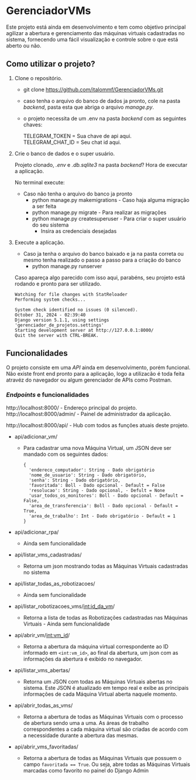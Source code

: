 # GerenciadorVMs

Este projeto está ainda em desenvolvimento e tem como objetivo principal agilizar a abertura e gerenciamento das máquinas virtuais cadastradas no sistema, fornecendo uma 
fácil visualização e controle sobre o que está aberto ou não.

## Como utilizar o projeto?

1. Clone o repositório.
   
    - git clone https://github.com/italommf/GerenciadorVMs.git
    - caso tenha o arquivo do banco de dados ja pronto, cole na pasta *backend*, pasta esta que abriga o arquivo *manage.py*.
    - o projeto necessita de um .env na pasta *backend* com as seguintes chaves:
    
      TELEGRAM_TOKEN = Sua chave de api aqui.  
      TELEGRAM_CHAT_ID = Seu chat id aqui.

2. Crie o banco de dados e o super usuário.
  
    Projeto clonado, *.env* e *.db.sqlite3* na pasta *backend*? Hora de executar a aplicação.
  
    No terminal execute:

    - Caso não tenha o arquivo do banco ja pronto
      - python manage.py makemigrations - Caso haja alguma migração a ser feita
      - python manage.py migrate - Para realizar as migrações
      - python manage.py createsuperuser - Para criar o super usuário do seu sistema
        - Insira as credenciais desejadas
       
3. Execute a aplicação.
   
    - Caso ja tenha o arquivo do banco baixado e ja na pasta correta ou mesmo tenha realizado o passo a passo para a criação do banco
      - python manage.py runserver

    Caso apareça algo parecido com isso aqui, parabéns, seu projeto está rodando e pronto para ser utilizado.

    ```
    Watching for file changes with StatReloader
    Performing system checks...
    
    System check identified no issues (0 silenced).
    October 31, 2024 - 02:39:40
    Django version 5.1.1, using settings 'gerenciador_de_projetos.settings'
    Starting development server at http://127.0.0.1:8000/
    Quit the server with CTRL-BREAK.
    ```
      
## Funcionalidades

O projeto consiste em uma *API* ainda em desenvolvimento, porém funcional. Não existe front end pronto para a aplicação, logo a utilizacão é toda feita atravéz do navegador ou algum gerenciador de APIs como Postman.

### *Endpoints* e funcionalidades

http://localhost:8000/ - Endereço principal do projeto.  
http://localhost:8000/admin/ - Painel de administrador da aplicação.  

http://localhost:8000/api/  - Hub com todos as funções atuais deste projeto.  
  - api/adicionar_vm/  
    - Para cadastrar uma nova Máquina Virtual, um JSON deve ser mandado com os seguintes dados:
    
      ```
      {
        'endereco_computador': String - Dado obrigatório
        'nome_de_usuario': String - Dado obrigatório,
        'senha': String - Dado obrigatório,
        'favoritada': Boll - Dado opcional - Default = False
        'resolucao': String - Dado opcional, - Defult = None
        'usar_todos_os_monitores': Boll - Dado opcional - Default = False,
        'area_de_transferencia': Boll - Dado opcional - Default = True,
        'area_de_trabalho': Int - Dado obrigatório - Default = 1
      }
      ```
  - api/adicionar_rpa/
    - Ainda sem funcionalidade  
      
  - api/listar_vms_cadastradas/
    - Retorna um json mostrando todas as Máquinas Virtuais cadastradas no sistema
      
  - api/listar_todas_as_robotizacoes/
    - Ainda sem funcionalidade
      
  - api/listar_robotizacoes_vms/<int:id_da_vm>/
     - Retorna a lista de todas as Robotizações cadastradas nas Máquinas Virtuais - Ainda sem funcionalidade
       
  - api/abrir_vm/<int:vm_id>/
    - Retorna a abertura da máquina virtual correspondente ao ID informado em ```<int:vm_id>```, ao final da abertura, um json com as informações da abertura é exibido no navegador. 
       
  - api/listar_vms_abertas/
    - Retorna um JSON com todas as Máquinas Virtuais abertas no sistema. Este JSON é atualizado em tempo real e exibe as principais informações de cada Máquina Virtual aberta naquele momento.
      
  - api/abrir_todas_as_vms/
    - Retorna a abertura de todas as Máquinas Virtuais com o processo de abertura sendo uma a uma. As áreas de trabalho correspondentes a cada máquina virtual são criadas de acordo com a necessidade durante a abertura das mesmas.  
        
  - api/abrir_vms_favoritadas/
    - Retorna a abertura de todas as Máquinas Virtuais que possuem o campo ```favoritada == True```. Ou seja, abre todas as Máquinas Virtuais marcadas como favorito no painel do Django Admin
    

